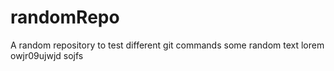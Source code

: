 # randomRepo
A random repository to test different git commands
some random text lorem owjr09ujwjd sojfs 